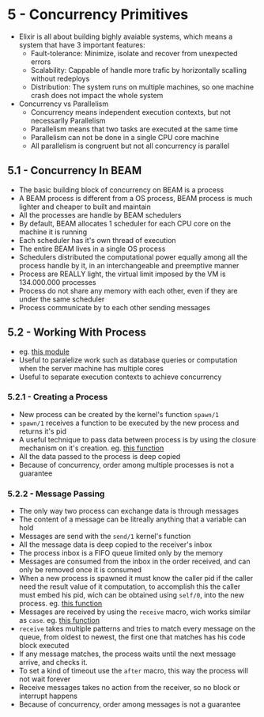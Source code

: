 # 5 - Concurrency Primitives

- Elixir is all about building bighly avaiable systems, which means a system that have 3 important features:
  - Fault-tolerance: Minimize, isolate and recover from unexpected errors
  - Scalability: Cappable of handle more trafic by horizontally scalling without redeploys
  - Distribution: The system runs on multiple machines, so one machine crash does not impact the whole system
- Concurrency vs Parallelism
  - Concurrency means independent execution contexts, but not necessarlly Parallelism
  - Parallelism means that two tasks are executed at the same time
  - Parallelism can not be done in a single CPU core machine
  - All parallelism is congruent but not all concurrency is parallel

## 5.1 - Concurrency In BEAM

- The basic building block of concurrency on BEAM is a process
- A BEAM process is different from a OS process, BEAM process is much lighter and cheaper to built and maintain
- All the processes are handle by BEAM schedulers
- By default, BEAM allocates 1 scheduler for each CPU core on the machine it is running
- Each scheduler has it's own thread of execution
- The entire BEAM lives in a single OS process
- Schedulers distributed the computational power equally among all the process handle by it, in an interchangeable and preemptive manner
- Process are REALLY light, the virtual limit imposed by the VM is 134.000.000 processes
- Process do not share any memory with each other, even if they are under the same scheduler
- Process communicate by to each other sending messages

## 5.2 - Working With Process

- eg. [this module](Chapter5.QueryHelper.html#content)
- Useful to paralelize work such as database queries or computation when the server machine has multiple cores
- Useful to separate execution contexts to achieve concurrency

### 5.2.1 - Creating a Process

- New process can be created by the kernel's function `spawn/1`
- `spawn/1` receives a function to be executed by the new process and returns it's pid
- A useful technique to pass data between process is by using the closure mechanism on it's creation. eg. [this function](Chapter5.QueryHelper.html#execute_query_on_another_process/1)
- All the data passed to the process is deep copied
- Because of concurrency, order among multiple processes is not a guarantee

### 5.2.2 - Message Passing

- The only way two process can exchange data is through messages
- The content of a message can be litreally anything that a variable can hold
- Messages are send with the `send/1` kernel's function
- All the message data is deep copied to the receiver's inbox
- The process inbox is a FIFO queue limited only by the memory
- Messages are consumed from the inbox in the order received, and can only be removed once it is consumed
- When a new process is spawned it must know the caller pid if the caller need the result value of it computation, to accomplish this the caller must embed his pid, wich can be obtained using `self/0`, into the new process. eg. [this function](Chapter5.QueryHelper.html#execute_query_on_another_process/1)
- Messages are received by using the `receive` macro, wich works similar as `case`. eg. [this function](Chapter5.QueryHelper.html#get_some_result_from_inbox/0)
- `receive` takes multiple patterns and tries to match every message on the queue, from oldest to newest, the first one that matches has his code block executed
- If any message matches, the process waits until the next message arrive, and checks it.
- To set a kind of timeout use the `after` macro, this way the process will not wait forever
- Receive messages takes no action from the receiver, so no block or interrupt happens
- Because of concurrency, order among messages is not a guarantee
